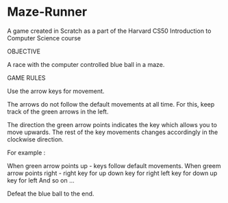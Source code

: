 # Maze-Runner
A game created in Scratch as a part of the Harvard CS50 Introduction to Computer Science course


OBJECTIVE

A race with the computer controlled blue ball in a maze. 

GAME RULES 

Use the arrow keys for movement.

The arrows do not follow the default movements at all time. For this, keep track of the green arrows in the left.

The direction the green arrow points indicates the key which allows you to move upwards. 
The rest of the key movements changes accordingly in the clockwise direction.

For example :

When green arrow points up - keys follow default movements.
When greem arrow points right - right key for up
                                down key for right
                                left key for down
                                up key for left
And so on ...

Defeat the blue ball to the end.
                 

